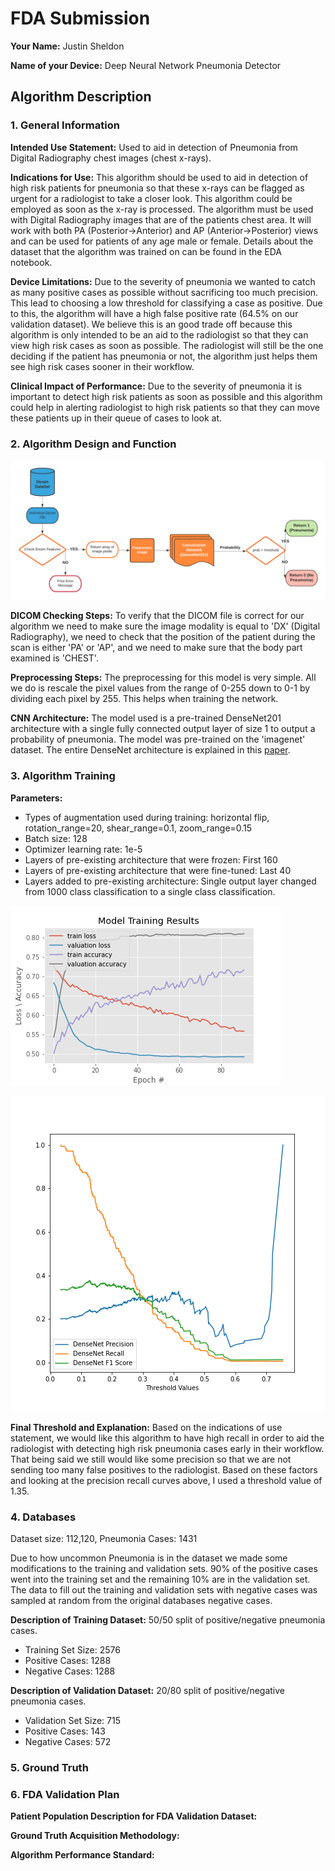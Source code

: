 # FDA  Submission

**Your Name:** Justin Sheldon

**Name of your Device:** Deep Neural Network Pneumonia Detector

## Algorithm Description 

### 1. General Information

**Intended Use Statement:** Used to aid in detection of Pneumonia from Digital Radiography chest images (chest x-rays).

**Indications for Use:** This algorithm should be used to aid in detection of high risk patients for pneumonia so that these x-rays
can be flagged as urgent for a radiologist to take a closer look. This algorithm could be employed as soon as the x-ray is processed.
The algorithm must be used with Digital Radiography images that are of the patients chest area. It will work with both 
PA (Posterior->Anterior) and AP (Anterior->Posterior) views and can be used for patients of any age male or female. 
Details about the dataset that the algorithm was trained on can be found in the EDA notebook.

**Device Limitations:** Due to the severity of pneumonia we wanted to catch as many positive cases as possible without sacrificing too much precision.
This lead to choosing a low threshold for classifying a case as positive. Due to this, the algorithm will have a high false positive rate
(64.5% on our validation dataset). We believe this is an good trade off because this algorithm is only intended to be an aid to the 
radiologist so that they can view high risk cases as soon as possible. The radiologist will still be the one deciding if the patient
has pneumonia or not, the algorithm just helps them see high risk cases sooner in their workflow.

**Clinical Impact of Performance:** Due to the severity of pneumonia it is important to detect high risk patients as soon 
as possible and this algorithm could help in alerting radiologist to high risk patients so that they can move these patients
up in their queue of cases to look at.

### 2. Algorithm Design and Function

![](images\Dicom_FlowChart.png)

**DICOM Checking Steps:** To verify that the DICOM file is correct for our algorithm we need to make sure the image modality
is equal to 'DX' (Digital Radiography), we need to check that the position of the patient during the scan is either 'PA' or 'AP',
and we need to make sure that the body part examined is 'CHEST'.

**Preprocessing Steps:** The preprocessing for this model is very simple. All we do is rescale the pixel values from the
range of 0-255 down to 0-1 by dividing each pixel by 255. This helps when training the network.

**CNN Architecture:** The model used is a pre-trained DenseNet201 architecture with a single fully connected output layer of
size 1 to output a probability of pneumonia. The model was pre-trained on the 'imagenet' dataset. The entire DenseNet architecture
is explained in this [paper](https://arxiv.org/pdf/1608.06993.pdf). 


### 3. Algorithm Training

**Parameters:**
* Types of augmentation used during training: horizontal flip, rotation_range=20, shear_range=0.1, zoom_range=0.15
* Batch size: 128
* Optimizer learning rate: 1e-5
* Layers of pre-existing architecture that were frozen: First 160
* Layers of pre-existing architecture that were fine-tuned: Last 40
* Layers added to pre-existing architecture: Single output layer changed from 1000 class classification to a single class classification.

![](images\DenseNet_history.png)

![](images\DenseNet_f1_score.png)

**Final Threshold and Explanation:** Based on the indications of use statement, we would like this algorithm to have high
recall in order to aid the radiologist with detecting high risk pneumonia cases early in their workflow. That being said we still
would like some precision so that we are not sending too many false positives to the radiologist. Based on these factors and looking
at the precision recall curves above, I used a threshold value of 1.35.

### 4. Databases
Dataset size: 112,120, Pneumonia Cases: 1431

Due to how uncommon Pneumonia is in the dataset we made some modifications to the training and validation sets. 90% of the
positive cases went into the training set and the remaining 10% are in the validation set. The data to fill out the training and
validation sets with negative cases was sampled at random from the original databases negative cases.

**Description of Training Dataset:** 50/50 split of positive/negative pneumonia cases.
  * Training Set Size: 2576 
  * Positive Cases: 1288 
  * Negative Cases: 1288

**Description of Validation Dataset:** 20/80 split of positive/negative pneumonia cases.
  * Validation Set Size: 715
  * Positive Cases: 143
  * Negative Cases: 572

### 5. Ground Truth



### 6. FDA Validation Plan

**Patient Population Description for FDA Validation Dataset:**

**Ground Truth Acquisition Methodology:**

**Algorithm Performance Standard:**
